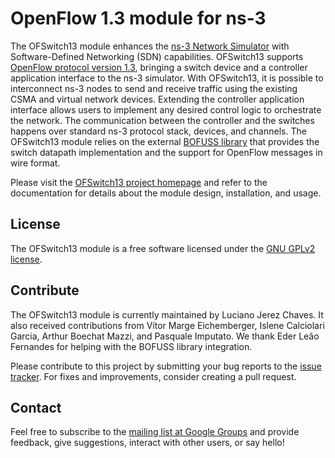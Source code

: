 # OpenFlow 1.3 module for ns-3

The OFSwitch13 module enhances the [ns-3 Network Simulator][ns-3] with Software-Defined Networking (SDN) capabilities.
OFSwitch13 supports [OpenFlow protocol version 1.3][ofp13], bringing a switch device and a controller application interface to the ns-3 simulator.
With OFSwitch13, it is possible to interconnect ns-3 nodes to send and receive traffic using the existing CSMA and virtual network devices.
Extending the controller application interface allows users to implement any desired control logic to orchestrate the network.
The communication between the controller and the switches happens over standard ns-3 protocol stack, devices, and channels.
The OFSwitch13 module relies on the external [BOFUSS library][bofuss] that provides the switch datapath implementation and the support for OpenFlow messages in wire format.

Please visit the [OFSwitch13 project homepage][project] and refer to the documentation for details about the module design, installation, and usage.

## License

The OFSwitch13 module is a free software licensed under the [GNU GPLv2 license][gpl].

## Contribute

The OFSwitch13 module is currently maintained by Luciano Jerez Chaves.
It also received contributions from Vítor Marge Eichemberger, Islene Calciolari Garcia, Arthur Boechat Mazzi, and Pasquale Imputato.
We thank Eder Leão Fernandes for helping with the BOFUSS library integration.

Please contribute to this project by submitting your bug reports to the [issue tracker][issues]. For fixes and improvements, consider creating a pull request.

## Contact

Feel free to subscribe to the [mailing list at Google Groups][group] and provide feedback, give suggestions, interact with other users, or say hello!

[ns-3]: https://www.nsnam.org
[ofp13]: https://www.opennetworking.org/sdn-resources/technical-library
[bofuss]: https://github.com/ljerezchaves/ofsoftswitch13
[project]: http://www.lrc.ic.unicamp.br/ofswitch13/
[issues]: https://github.com/ljerezchaves/ofswitch13-module/issues
[gpl]: http://www.gnu.org/copyleft/gpl.html
[group]: https://groups.google.com/forum/#!forum/ofswitch13-users
